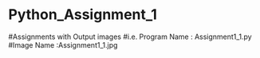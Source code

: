 # Python_Assignment_1
#Assignments with Output images
#i.e. Program Name : Assignment1_1.py 
#Image Name :Assignment1_1.jpg
